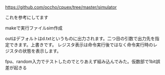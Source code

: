 https://github.com/occho/cpuex/tree/master/simulator

これを参考にしてます

makeで実行ファイルsim作成

outはデフォルトはd.txtというものに出力されます。二つ目の引数で出力先を指定できます。上書きです。
レジスタ表示は命令実行後ではなく命令実行時のレジスタの状態を表示します。

fpu、random入力でテストしたのでとりあえず組み込んでみた。仮数部で1bit誤差が起きる

